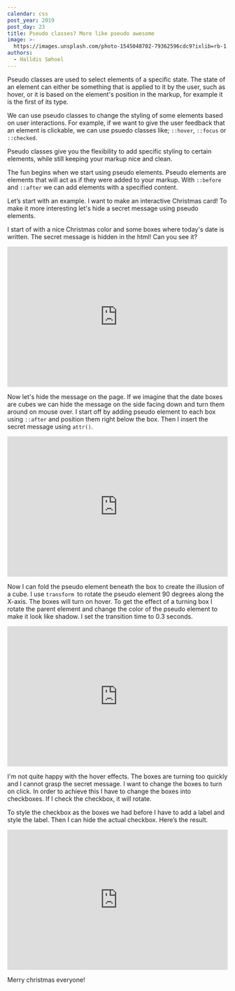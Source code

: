 ```yaml
---
calendar: css
post_year: 2019
post_day: 23
title: Pseudo classes? More like pseudo awesome
image: >-
  https://images.unsplash.com/photo-1545048702-79362596cdc9?ixlib=rb-1.2.1&ixid=eyJhcHBfaWQiOjEyMDd9&auto=format&fit=crop&w=1950&q=80
authors:
  - Halldis Søhoel
---
```

Pseudo classes are used to select elements of a specific state. The state of an element can either be something that is applied to it by the user, such as hover, or it is based on the element's position in the markup, for example it is the first of its type. 

We can use pseudo classes to change the styling of some elements based on user interactions. For example, if we want to give the user feedback that an element is clickable, we can use psuedo classes like; `::hover`, `::focus` or `::checked`.

Pseudo classes give you the flexibility to add specific styling to certain elements, while still keeping your markup nice and clean. 

The fun begins when we start using pseudo elements. Pseudo elements are elements that will act as if they were added to your markup. With `::before` and `::after` we can add elements with a specified content. 

Let’s start with an example. I want to make an interactive Christmas card! To make it more interesting let's hide a secret message using pseudo elements. 

I start of with a nice Christmas color and some boxes where today's date is written. The secret message is hidden in the html! Can you see it? 

<iframe height="320" style="width: 100%;" scrolling="no" src="https://codepen.io/halldis-sohoel/pen/Examjar" frameborder="no" allowtransparency="true" allowfullscreen="true">
</iframe>

Now let's hide the message on the page. If we imagine that the date boxes are cubes we can hide the message on the side facing down and turn them around on mouse over. I start off by adding pseudo element to each box using `::after` and position them right below the box. Then I insert the secret message using `attr()`. 

<iframe height="320" style="width: 100%;" scrolling="no" src="https://codepen.io/halldis-sohoel/pen/rNamVOQ" frameborder="no" allowtransparency="true" allowfullscreen="true"></iframe>

Now I can fold the pseudo element beneath the box to create the illusion of a cube. I use `transform `to rotate the pseudo element 90 degrees along the X-axis. The boxes will turn on hover. To get the effect of a turning box I rotate the parent element and change the color of the pseudo element to make it look like shadow. I set the transition time to 0.3 seconds. 

<iframe height="320" style="width: 100%;" scrolling="no" src="https://codepen.io/halldis-sohoel/pen/ExamjVM" frameborder="no" allowtransparency="true" allowfullscreen="true"></iframe>

I'm not quite happy with the hover effects. The boxes are turning too quickly and I cannot grasp the secret message. I want to change the boxes to turn on click. In order to achieve this I have to change the boxes into checkboxes. If I check the checkbox, it will rotate. 

To style the checkbox as the boxes we had before I have to add a label and style the label. Then I can hide the actual checkbox. Here’s the result. 

<iframe height="320" style="width: 100%;" scrolling="no" src="https://codepen.io/halldis-sohoel/pen/RwNpvGG" frameborder="no" allowtransparency="true" allowfullscreen="true">
</iframe>

Merry christmas everyone!
